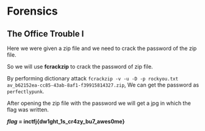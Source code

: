 # Forensics  
## The Office Trouble I  

Here we were given a zip file and we need to crack the password of the zip file.  

So we will use **fcrackzip** to crack the password of zip file.    

By performing dictionary attack ```fcrackzip -v -u -D -p rockyou.txt av_b62152ea-cc85-43ab-8af1-f39915814327.zip```, We can get the password as ```perfectlypunk```.  

After opening the zip file with the password we will get a jpg in which the flag was written.   

**_flag_ = inctfj{dw1ght_1s_cr4zy_bu7_awes0me}**

